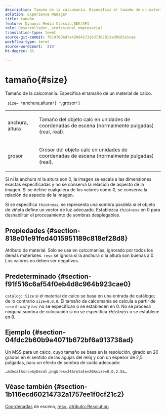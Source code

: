 ```yaml
---
description: Tamaño de la calcomanía. Especifica el tamaño de un material de calco.
solution: Experience Manager
title: tamaño
feature: Dynamic Media Classic,SDK/API
role: Desarrollador, profesional empresarial
translation-type: tm+mt
source-git-commit: f6c97606d7a4209427316d7367013ad9585a5cae
workflow-type: tm+mt
source-wordcount: '219'
ht-degree: 3%

---
```



# tamaño{#size}

Tamaño de la calcomanía. Especifica el tamaño de un material de calco.

` size= *`anchura,altura`*[ *`,grosor`*]`

<table id="simpletable_00B1226F3B8B49D895D1269AB03D5043"> 
 <tr class="strow"> 
  <td class="stentry"> <p> <span class="varname"> anchura, altura  </span> </p> </td> 
  <td class="stentry"> <p>Tamaño del objeto calc en unidades de coordenadas de escena (normalmente pulgadas) (real, real). </p> </td> 
 </tr> 
 <tr class="strow"> 
  <td class="stentry"> <p> <span class="varname"> grosor  </span> </p> </td> 
  <td class="stentry"> <p>Grosor del objeto calc en unidades de coordenadas de escena (normalmente pulgadas) (real). </p> </td> 
 </tr> 
</table>

Si ni la anchura ni la altura son 0, la imagen se escala a las dimensiones exactas especificadas y no se conserva la relación de aspecto de la imagen. Si se define cualquiera de los valores como 0, se conserva la relación de aspecto de la imagen.

Si se especifica *`thickness`*, se representa una sombra paralela si el objeto de viñeta define un vector de luz adecuado. Establezca *`thickness`* en 0 para deshabilitar el procesamiento de sombras desplegables.

## Propiedades {#section-818e01e91fed4015951189c818ef28d8}

Atributo de material. Solo se usa en calcomanías; ignorado por todos los demás materiales. `res=` se ignora si la anchura o la altura son buenas a 0. Los valores no deben ser negativos.

## Predeterminado {#section-f91f516c6af54f0eb4d8c964b923cae0}

`catalog::Size` si el material de calco se basa en una entrada de catálogo; de lo contrario  `size=0,0,0`. El tamaño de calcomanía se calcula a partir de `res=` si *`wid`* y *`hei`* no se especifican o se establecen en 0. No se procesa ninguna sombra de colocación si no se especifica *`thickness`* o se establece en 0.

## Ejemplo {#section-04fdc2b60b9e4071b672bf6a913738ad}

Un MSS para un calco, cuyo tamaño se basa en la resolución, girado en 20 grados en el sentido de las agujas del reloj y con un espesor de 2,5 pulgadas, para un efecto de sombra de caída adecuado:

`…&decal&src=myDecal.png&res=34&rotate=20&size=0,0,2.5&…`

## Véase también {#section-1b116ecd60214732a1757ee1f0cf21c2}

[Coordenadas](../../../../../ir-api/http-protocol/image-rendering-api-ref/c-ir-http-protocol-ref/c-ir-http-protocol-syntax-and-features/c-ir-vignettes/c-ir-scene-coordinates.md#concept-528507024fa640b19a2631357febf7f1) de escena,  [res=](../../../../../ir-api/http-protocol/image-rendering-api-ref/c-ir-http-protocol-ref/c-ir-http-protocol-command-reference/r-ir-res.md#reference-0ad9de8887144c83a6db97b4994f7c04),  [atributo::Resolution](../../../../../ir-api/material-cat/image-rendering-api-ref/c-ir-material-catalog/c-ir-attributes-reference/r-ir-resolution.md#reference-09fe14e6bfbf4db6b7f4369fffecc806)
